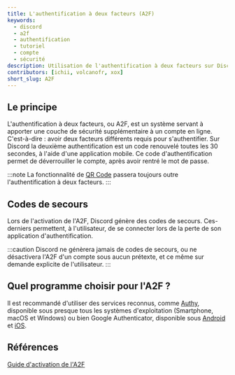 ```yaml
---
title: L'authentification à deux facteurs (A2F)
keywords:
  - discord
  - a2f
  - authentification
  - tutoriel
  - compte
  - sécurité
description: Utilisation de l'authentification à deux facteurs sur Discord
contributors: [ichii, volcanofr, xox]
short_slug: A2F
---
```


## Le principe
L'authentification à deux facteurs, ou A2F, est un système servant à apporter une couche de sécurité supplémentaire à un compte en ligne. C'est-à-dire : avoir deux facteurs différents requis pour s'authentifier. Sur Discord la deuxième authentification est un code renouvelé toutes les 30 secondes, à l'aide d'une application mobile. Ce code d'authentification permet de déverrouiller le compte, après avoir rentré le mot de passe.

:::note
La fonctionnalité de [QR Code](https://dfr.gg/wiki/parametres-compte/connexion-verification/qr-code.md) passera toujours outre l'authentification à deux facteurs.
:::

## Codes de secours
Lors de l'activation de l'A2F, Discord génère des codes de secours. Ces-derniers permettent, à l'utilisateur, de se connecter lors de la perte de son application d'authentification.

:::caution
Discord ne génèrera jamais de codes de secours, ou ne désactivera l'A2F d'un compte sous aucun prétexte, et ce même sur demande explicite de l'utilisateur.
:::

## Quel programme choisir pour l'A2F ?
Il est recommandé d'utiliser des services reconnus, comme [Authy](https://authy.com/), disponible sous presque tous les systèmes d'exploitation (Smartphone, macOS et Windows) ou bien Google Authenticator, disponible sous [Android](https://play.google.com/store/apps/details?id=com.google.android.apps.authenticator2) et [iOS](https://apps.apple.com/us/app/google-authenticator/id388497605).

## Références 
[Guide d'activation de l'A2F](https://dfr.gg/blog/2021/02/25/double-authentification/)
